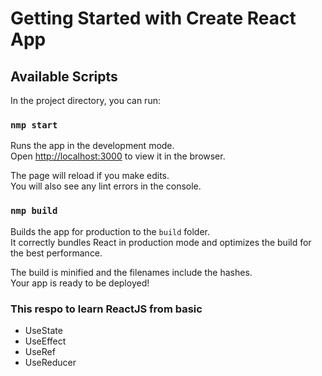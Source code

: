 # Getting Started with Create React App

## Available Scripts

In the project directory, you can run:

### `nmp start`

Runs the app in the development mode.\
Open [http://localhost:3000](http://localhost:3000) to view it in the browser.

The page will reload if you make edits.\
You will also see any lint errors in the console.


### `nmp build`

Builds the app for production to the `build` folder.\
It correctly bundles React in production mode and optimizes the build for the best performance.

The build is minified and the filenames include the hashes.\
Your app is ready to be deployed!

### This respo to learn ReactJS from basic
- UseState
- UseEffect
- UseRef
- UseReducer

